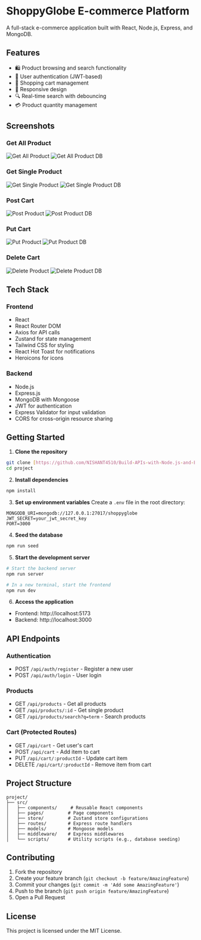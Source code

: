 # ShoppyGlobe E-commerce Platform

A full-stack e-commerce application built with React, Node.js, Express, and MongoDB.

## Features

- 🛍️ Product browsing and search functionality
- 🔐 User authentication (JWT-based)
- 🛒 Shopping cart management
- 📱 Responsive design
- 🔍 Real-time search with debouncing
- 💳 Product quantity management

## Screenshots

### Get All Product
![Get All Product](/screenshots/getallproducts.png)
![Get All Product DB](/screenshots/getallproductdb.png)

### Get Single Product
![Get Single Product](/screenshots/getsingleproduct.png)
![Get Single Product DB](/screenshots/getsingledb.png)

### Post Cart
![Post Product](/screenshots/postcart.png)
![Post Product DB](/screenshots/postcartdb.png)

### Put Cart
![Put Product](/screenshots/putcart.png)
![Put Product DB](/screenshots/putcartdb.png)

### Delete Cart
![Delete Product](/screenshots/deletecart.png)
![Delete Product DB](/screenshots/deletecartdb.png)

## Tech Stack

### Frontend
- React
- React Router DOM
- Axios for API calls
- Zustand for state management
- Tailwind CSS for styling
- React Hot Toast for notifications
- Heroicons for icons

### Backend
- Node.js
- Express.js
- MongoDB with Mongoose
- JWT for authentication
- Express Validator for input validation
- CORS for cross-origin resource sharing

## Getting Started

1. **Clone the repository**
```bash
git clone [https://github.com/NISHANT4510/Build-APIs-with-Node.js-and-Express.js-for-Shoppyglobe-E-commerce.git]
cd project
```

2. **Install dependencies**
```bash
npm install
```

3. **Set up environment variables**
Create a `.env` file in the root directory:
```
MONGODB_URI=mongodb://127.0.0.1:27017/shoppyglobe
JWT_SECRET=your_jwt_secret_key
PORT=3000
```

4. **Seed the database**
```bash
npm run seed
```

5. **Start the development server**
```bash
# Start the backend server
npm run server

# In a new terminal, start the frontend
npm run dev
```

6. **Access the application**
- Frontend: http://localhost:5173
- Backend: http://localhost:3000

## API Endpoints

### Authentication
- POST `/api/auth/register` - Register a new user
- POST `/api/auth/login` - User login

### Products
- GET `/api/products` - Get all products
- GET `/api/products/:id` - Get single product
- GET `/api/products/search?q=term` - Search products

### Cart (Protected Routes)
- GET `/api/cart` - Get user's cart
- POST `/api/cart` - Add item to cart
- PUT `/api/cart/:productId` - Update cart item
- DELETE `/api/cart/:productId` - Remove item from cart

## Project Structure

```
project/
├── src/
│   ├── components/     # Reusable React components
│   ├── pages/         # Page components
│   ├── store/         # Zustand store configurations
│   ├── routes/        # Express route handlers
│   ├── models/        # Mongoose models
│   ├── middleware/    # Express middlewares
│   └── scripts/       # Utility scripts (e.g., database seeding)
```

## Contributing

1. Fork the repository
2. Create your feature branch (`git checkout -b feature/AmazingFeature`)
3. Commit your changes (`git commit -m 'Add some AmazingFeature'`)
4. Push to the branch (`git push origin feature/AmazingFeature`)
5. Open a Pull Request

## License

This project is licensed under the MIT License.
